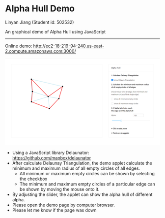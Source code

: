 # Alpha Hull Demo
Linyan Jiang (Student id: 502532)

An graphical demo of Alpha Hull using JavaScript

------

Online demo: http://ec2-18-219-94-240.us-east-2.compute.amazonaws.com:3000/

![demo](img/demo.png)



- Using a JavaScript library Delaunator: https://github.com/mapbox/delaunator
- After calculate Delaunay Triangulation,  the demo applet calculate the minimum and maximum radius of all empty circles of all edges.
  - All minimum or maximum empty circles can be shown by selecting the checkbox
  - The minimum and maximum empty circles of a particular edge can be shown by moving the mouse onto it.
- By adjusting the slider, the applet can show the alpha hull of different alpha.
- Please open the demo page by computer browser.
- Please let me know if the page was down
